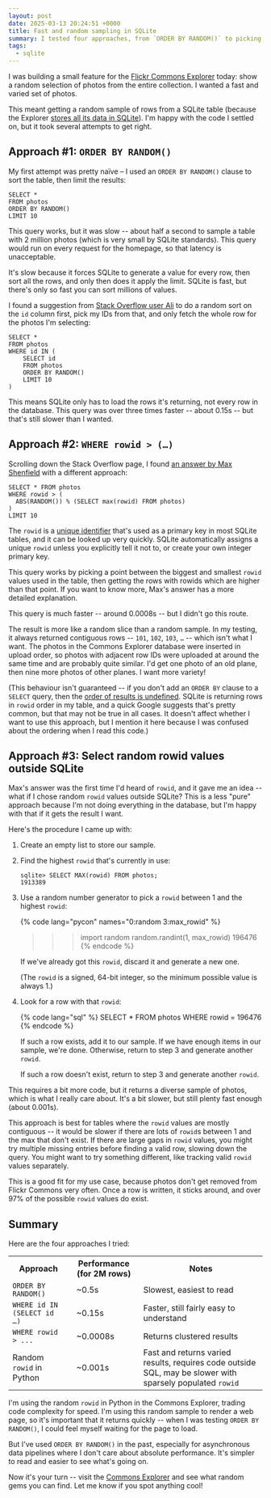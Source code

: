 ```yaml
---
layout: post
date: 2025-03-13 20:24:51 +0000
title: Fast and random sampling in SQLite
summary: I tested four approaches, from `ORDER BY RANDOM()` to picking random `rowid` values in Python, and found one that's both fast and diverse. Here's what worked (and what didn't).
tags:
  - sqlite
---
```

<style>
  pre {
    --literals: var(--body-text);
  }
</style>

I was building a small feature for the [Flickr Commons Explorer] today: show a random selection of photos from the entire collection.
I wanted a fast and varied set of photos.

This meant getting a random sample of rows from a SQLite table (because the Explorer [stores all its data in SQLite][tech]).
I'm happy with the code I settled on, but it took several attempts to get right.

[tech]: https://www.flickr.org/how-does-the-commons-explorer-work/
[Flickr Commons Explorer]: https://commons.flickr.org/

## Approach #1: `ORDER BY RANDOM()`

My first attempt was pretty naïve – I used an `ORDER BY RANDOM()` clause to sort the table, then limit the results:

```
SELECT *
FROM photos
ORDER BY RANDOM()
LIMIT 10
```

This query works, but it was slow -- about half a second to sample a table with 2 million photos (which is very small by SQLite standards).
This query would run on every request for the homepage, so that latency is unacceptable.

It's slow because it forces SQLite to generate a value for every row, then sort all the rows, and only then does it apply the limit.
SQLite is fast, but there's only so fast you can sort millions of values.

I found a suggestion from [Stack Overflow user Ali][stackoverflow] to do a random sort on the `id` column first, pick my IDs from that, and only fetch the whole row for the photos I'm selecting:

```
SELECT *
FROM photos
WHERE id IN (
    SELECT id
    FROM photos
    ORDER BY RANDOM()
    LIMIT 10
)
```

This means SQLite only has to load the rows it's returning, not every row in the database.
This query was over three times faster -- about 0.15s -- but that's still slower than I wanted.

[stackoverflow]: https://stackoverflow.com/a/24591688/1558022

## Approach #2: `WHERE rowid > (…)`

Scrolling down the Stack Overflow page, I found [an answer by Max Shenfield][shenfield] with a different approach:

```
SELECT * FROM photos
WHERE rowid > (
  ABS(RANDOM()) % (SELECT max(rowid) FROM photos)
)
LIMIT 10
```

The `rowid` is a [unique identifier][rowid] that's used as a primary key in most SQLite tables, and it can be looked up very quickly.
SQLite automatically assigns a unique `rowid` unless you explicitly tell it not to, or create your own integer primary key.

This query works by picking a point between the biggest and smallest `rowid` values used in the table, then getting the rows with rowids which are higher than that point.
If you want to know more, Max's answer has a more detailed explanation.

This query is much faster -- around 0.0008s -- but I didn't go this route.

The result is more like a random slice than a random sample.
In my testing, it always returned contiguous rows -- `101`, `102`, `103`, `…` -- which isn't what I want.
The photos in the Commons Explorer database were inserted in upload order, so photos with adjacent row IDs were uploaded at around the same time and are probably quite similar.
I'd get one photo of an old plane, then nine more photos of other planes.
I want more variety!

(This behaviour isn't guaranteed -- if you don't add an `ORDER BY` clause to a `SELECT` query, then the [order of results is undefined][undefined_order].
SQLite is returning rows in `rowid` order in my table, and a quick Google suggests that's pretty common, but that may not be true in all cases.
It doesn't affect whether I want to use this approach, but I mention it here because I was confused about the ordering when I read this code.)

[rowid]: https://www.sqlite.org/lang_createtable.html#rowid
[shenfield]: https://stackoverflow.com/a/66085192/1558022
[undefined_order]: https://www.sqlite.org/lang_select.html#:~:text=If%20a%20SELECT%20statement%20that%20returns%20more%20than%20one%20row%20does%20not%20have%20an%20ORDER%20BY%20clause,%20the%20order%20in%20which%20the%20rows%20are%20returned%20is%20undefined

## Approach #3: Select random rowid values outside SQLite

Max's answer was the first time I'd heard of `rowid`, and it gave me an idea -- what if I chose random `rowid` values outside SQLite?
This is a less "pure" approach because I'm not doing everything in the database, but I'm happy with that if it gets the result I want.

Here's the procedure I came up with:

1.  Create an empty list to store our sample.

2.  Find the highest `rowid` that's currently in use:

    ```console?prompt=sqlite>
    sqlite> SELECT MAX(rowid) FROM photos;
    1913389
    ```

3.  Use a random number generator to pick a `rowid` between 1 and the highest `rowid`:

    {% code lang="pycon" names="0:random 3:max_rowid" %}
    >>> import random
    >>> random.randint(1, max_rowid)
    196476
    {% endcode %}

    If we've already got this `rowid`, discard it and generate a new one.

    (The `rowid` is a signed, 64-bit integer, so the minimum possible value is always 1.)

4.  Look for a row with that `rowid`:

    {% code lang="sql" %}
    SELECT *
    FROM photos
    WHERE rowid = 196476
    {% endcode %}

    If such a row exists, add it to our sample.
    If we have enough items in our sample, we're done.
    Otherwise, return to step 3 and generate another `rowid`.

    If such a row doesn't exist, return to step 3 and generate another `rowid`.

This requires a bit more code, but it returns a diverse sample of photos, which is what I really care about.
It's a bit slower, but still plenty fast enough (about 0.001s).

This approach is best for tables where the `rowid` values are mostly contiguous -- it would be slower if there are lots of `rowid`s between 1 and the max that don't exist.
If there are large gaps in `rowid` values, you might try multiple missing entries before finding a valid row, slowing down the query.
You might want to try something different, like tracking valid `rowid` values separately.

This is a good fit for my use case, because photos don't get removed from Flickr Commons very often.
Once a row is written, it sticks around, and over 97% of the possible `rowid` values do exist.

<style>
  table#results {
    border: var(--border-width) var(--border-style) var(--block-border-color);
    border-radius: var(--border-radius);
    background-color: var(--block-background);
    padding: var(--default-padding);
  }

  table#results tr:not(:last-of-type) > th,
  table#results tr:not(:last-of-type) > td {
    border-bottom: 2px solid var(--block-border-color);
  }

  table#results tr > td:nth-child(2) {
    padding-left: 1em;
  }
</style>

## Summary

Here are the four approaches I tried:

<table id="results">
  <tr>
    <th>Approach</th>
    <th>Performance (for 2M rows)</th>
    <th>Notes</th>
  </tr>
  <tr>
    <td><code>ORDER BY RANDOM()</code></td>
    <td>~0.5s</td>
    <td>Slowest, easiest to read</td>
  </tr>
  <tr>
    <td><code>WHERE id IN (SELECT id …)</code></td>
    <td>~0.15s</td>
    <td>Faster, still fairly easy to understand</td>
  </tr>
  <tr>
    <td><code>WHERE rowid > ...</code></td>
    <td>~0.0008s</td>
    <td>Returns clustered results</td>
  </tr>
  <tr>
    <td>Random <code>rowid</code> in Python</td>
    <td>~0.001s</td>
    <td>Fast and returns varied results, requires code outside SQL, may be slower with sparsely populated <code>rowid</code></td>
  </tr>
</table>


I'm using the random <code>rowid</code> in Python in the Commons Explorer, trading code complexity for speed.
I'm using this random sample to render a web page, so it's important that it returns quickly -- when I was testing <code>ORDER BY RANDOM()</code>, I could feel myself waiting for the page to load.

But I've used <code>ORDER BY RANDOM()</code> in the past, especially for asynchronous data pipelines where I don't care about absolute performance.
It's simpler to read and easier to see what's going on.

Now it's your turn -- visit the [Commons Explorer](https://commons.flickr.org) and see what random gems you can find.
Let me know if you spot anything cool!
